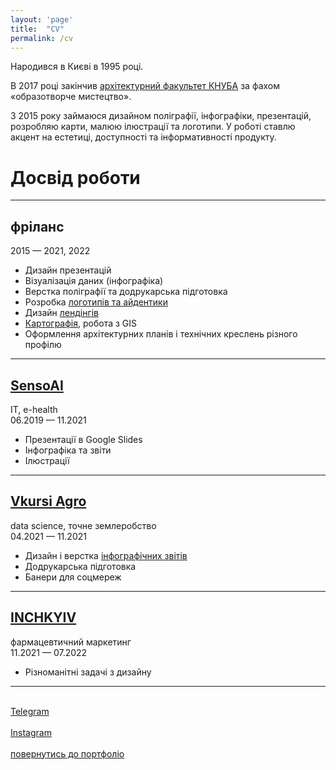 ```yaml
---
layout: 'page'
title:  "CV"
permalink: /cv
---
```

<!-- <img class='avatar' src='/img/me.jpg'> -->
<p>Народився в Києві в 1995 році. </p>
<p>В 2017 році закінчив <a href='https://uk.wikipedia.org/wiki/%D0%9A%D0%B8%D1%97%D0%B2%D1%81%D1%8C%D0%BA%D0%B8%D0%B9_%D0%BD%D0%B0%D1%86%D1%96%D0%BE%D0%BD%D0%B0%D0%BB%D1%8C%D0%BD%D0%B8%D0%B9_%D1%83%D0%BD%D1%96%D0%B2%D0%B5%D1%80%D1%81%D0%B8%D1%82%D0%B5%D1%82_%D0%B1%D1%83%D0%B4%D1%96%D0%B2%D0%BD%D0%B8%D1%86%D1%82%D0%B2%D0%B0_%D1%96_%D0%B0%D1%80%D1%85%D1%96%D1%82%D0%B5%D0%BA%D1%82%D1%83%D1%80%D0%B8#%D0%90%D1%80%D1%85%D1%96%D1%82%D0%B5%D0%BA%D1%82%D1%83%D1%80%D0%BD%D0%B8%D0%B9_%D1%84%D0%B0%D0%BA%D1%83%D0%BB%D1%8C%D1%82%D0%B5%D1%82'>архітектурний факультет КНУБА</a> за фахом «образотворче&nbsp;мистецтво».</p>
<p>З 2015 року займаюся дизайном поліграфії, інфографіки, презентацій, розробляю карти, малюю ілюстрації та&nbsp;логотипи. У роботі ставлю акцент на&nbsp;естетиці, доступності та&nbsp;інформативності продукту.</p>
<h1 class='cv'>Досвід роботи</h1><hr class='cv'>
<h2 class='cv'>фріланс</h2>
<p class='cv-years'>2015 — 2021, 2022</p>
<ul>
	<li>Дизайн презентацій</li>
	<li>Візуалізація даних (інфографіка)</li>
	<li>Верстка поліграфії та додрукарська підготовка</li>
	<li>Розробка <a href='/identity/'>логотипів та айдентики</a></li>
	<li>Дизайн <a href='/other/'>лендінгів</a></li>
	<li><a href='/maps/'>Картографія</a>, робота з GIS</li>
	<li>Оформлення архітектурних планів і технічних креслень різного профілю</li>
</ul><hr class='cv'>
<h2 class='cv'><a href='https://www.sensoai.com'>SensoAI</a></h2>
<p class='cv-years'>IT, e-health<br>06.2019 — 11.2021</p>
<ul>
	<li>Презентації в Google Slides</li>
	<li>Інфографіка та звіти</li>
	<li>Ілюстрації</li>
</ul><hr class='cv'>
<h2 class='cv'><a href='https://vkursi.pro/zemli'>Vkursi Agro</a></h2>
<p class='cv-years'>data science, точне землеробство<br>04.2021 — 11.2021</p>
<ul>
	<li>Дизайн і верстка <a href='/print/vkursi-vin'>інфографічних звітів</a></li>
	<li>Додрукарська підготовка</li>
	<li>Банери для соцмереж</li>
</ul><hr class='cv'>
<h2 class='cv'><a href='https://www.inchkiev.ua/'>INCHKYIV</a></h2>
<p class='cv-years'>фармацевтичний маркетинг<br>11.2021 — 07.2022</p>
<ul>
	<li>Різноманітні задачі з дизайну</li>
</ul><hr class='cv'><br>
<a href="https://t.me/volotkovsky">Telegram</a><br><br>
<a href='https://www.instagram.com/a.v.t.s.k/'>Instagram</a><br><br>
<a href='/'>повернутись до портфоліо</a>